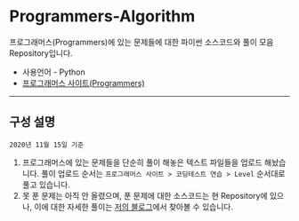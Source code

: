 # Programmers-Algorithm
프로그래머스(Programmers)에 있는 문제들에 대한 파이썬 소스코드와 풀이 모음 Repository입니다.

* 사용언어 - Python
* [프로그래머스 사이트(Programmers)](https://programmers.co.kr/)  

---  

## 구성 설명
`2020년 11월 15일 기준`
1. 프로그래머스에 있는 문제들을 단순히 풀이 해놓은 텍스트 파일들을 업로드 해놨습니다. 풀이 업로드 순서는 `프로그래머스 사이트 > 코딩테스트 연습 > Level` 순서대로 풀고 있습니다.
1. 못 푼 문제는 아직 안 올렸으며, 푼 문제에 대한 소스코드는 현 Repository에 있으나, 이에 대한 자세한 풀이는 [저의 블로그](https://hwan-hobby.tistory.com/)에서 찾아볼 수 있습니다.
